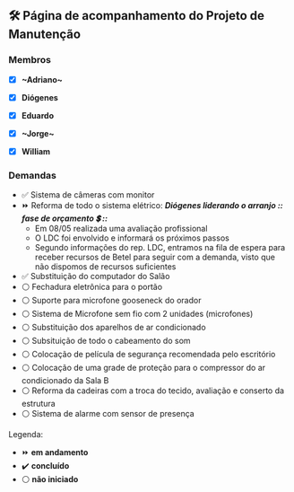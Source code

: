 ## 🛠️ Página de acompanhamento do Projeto de Manutenção

### Membros 

- [x] **~Adriano~**
- [x] **Diógenes**
- [x] **Eduardo**
- [x] **~Jorge~**
- [x] **William**


### Demandas 

- ✅ Sistema de câmeras com monitor 
- ⏩ Reforma de todo o sistema elétrico: **_Diógenes liderando o arranjo :: fase de orçamento 💲 ::_**
  - Em 08/05 realizada uma avaliação profissional
  - O LDC foi envolvido e informará os próximos passos
  - Segundo informações do rep. LDC, entramos na fila de espera para receber recursos de Betel para seguir com a demanda, visto que não dispomos de recursos suficientes 
- ✅ Substituição do computador do Salão
- ⚪ Fechadura eletrônica para o portão 
- ⚪ Suporte para microfone gooseneck do orador
- ⚪ Sistema de Microfone sem fio com 2 unidades (microfones) 
- ⚪ Substituição dos aparelhos de ar condicionado
- ⚪ Subsituição de todo o cabeamento do som
- ⚪ Colocação de película de segurança recomendada pelo escritório
- ⚪ Colocação de uma grade de proteção para o compressor do ar condicionado da Sala B
- ⚪ Reforma da cadeiras com a troca do tecido, avaliação e conserto da estrutura
- ⚪ Sistema de alarme com sensor de presença

Legenda:
- ⏩ **em andamento**
- :heavy_check_mark: **concluído**
- :white_circle: **não iniciado**

